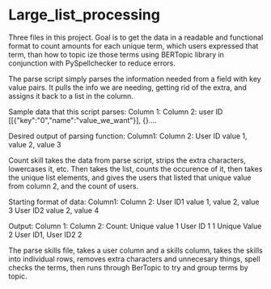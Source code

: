 # Large_list_processing


Three files in this project. Goal is to get the data in a readable and functional format to count amounts for each unique term, which users expressed that term, than how to topic ize those terms using BERTopic library in conjunction with PySpellchecker to reduce errors. 

The parse script simply parses the information needed from a field with key value pairs. It pulls the info we are needing, getting rid of the extra, and assigns it back to a list in the column. 

Sample data that this script parses: 
Column 1:       Column 2: 
user ID         [[{"key":"0","name":"value_we_want"}], {}....

Desired output of parsing function:
Column1:        Column 2:
User ID         value 1, value 2, value 3



Count skill takes the data from parse script, strips the extra characters, lowercases it, etc. Then takes the list, counts the occurence of it, then takes the unique list elements, and gives the users that listed that unique value from column 2, and the count of users.

Starting format of data:
Column1:        Column 2:
User ID1         value 1, value 2, value 3
User ID2        value 2, value 4

Output:
Column 1:             Column 2:             Count:
Unique value  1       User ID 1             1
Unique Value 2      User ID1, User ID2      2

The parse skills file, takes a user column and a skills column, takes the skills into individual rows, removes extra characters and unnecesary things, spell checks the terms, then runs through BerTopic to try and group terms by topic. 
